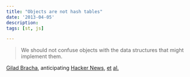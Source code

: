 ```yaml
---
title: "Objects are not hash tables"
date: '2013-04-05'
description:
tags: [st, js]

---
```


> We should not confuse objects with the data structures that might implement them.

[Gilad Bracha](http://gbracha.blogspot.com/2009/11/objects-are-not-hash-tables.html), anticipating [Hacker News](https://news.ycombinator.com/item?id=4629544), [et](http://therobotsbrain.blogspot.com/2012/02/ive-some-across-several-posts-from.html)
[al.](http://www.2ality.com/2012/01/objects-as-maps.html)
